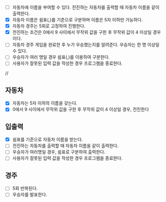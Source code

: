 - [ ] 자동차에 이름을 부여할 수 있다. 전진하는 자동차를 출력할 때 자동차 이름을 같이 출력한다.
- [x] 자동차 이름은 쉼표(,)를 기준으로 구분하며 이름은 5자 이하만 가능하다.
- [x] 자동차 경주는 5회로 고정하여 진행한다.
- [x] 전진하는 조건은 0에서 9 사이에서 무작위 값을 구한 후 무작위 값이 4 이상일 경우이다.
- [ ] 자동차 경주 게임을 완료한 후 누가 우승했는지를 알려준다. 우승자는 한 명 이상일 수 있다.
- [ ] 우승자가 여러 명일 경우 쉼표(,)를 이용하여 구분한다.
- [ ] 사용자가 잘못된 입력 값을 작성한 경우 프로그램을 종료한다.

//
## 자동차
- [x] 자동차는 5자 이하의 이름을 갖는다.
- [x] 0에서 9 사이에서 무작위 값을 구한 후 무작위 값이 4 이상일 경우, 전진한다

## 입출력
- [x] 쉼표를 기준으로 자동차 이름을 받는다.
- [ ] 전진하는 자동차를 출력할 때 자동차 이름을 같이 출력한다.
- [ ] 우승자가 여러명일 경우, 쉼표로 구분하여 출력한다.
- [ ] 사용자가 잘못된 입력 값을 작성한 경우 프로그램을 종료한다.

## 경주
- [ ] 5회 반복된다.
- [ ] 우승자를 발표한다.
